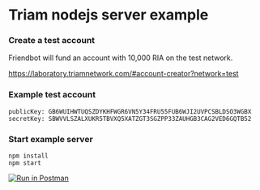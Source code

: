 # Triam nodejs server example

### Create a test account

Friendbot will fund an account with 10,000 RIA on the test network.

https://laboratory.triamnetwork.com/#account-creator?network=test

### Example test account
```
publicKey: GB6WUIHWTUQSZDYKHFWGR6VN5Y34FRU55FUB6WJI2UVPCSBLDSO3WGBX
secretKey: SBWVVLSZALXUKR5TBVXQ5XATZGT3SGZPP33ZAUHGB3CAG2VED6GQTB52
```

### Start example server 

```
npm install
npm start
```

[![Run in Postman](https://run.pstmn.io/button.svg)](https://www.getpostman.com/run-collection/a03b0dab263d5ff4075d)

